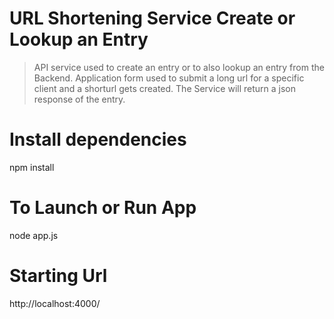 # URL Shortening Service Create or Lookup an Entry

> API service used to create an entry or to also lookup an entry from the Backend. Application form used to submit a long url for a specific client and a shorturl gets created. The Service will return a json response of the entry.

# Install dependencies
npm install

# To Launch or Run App
node app.js

# Starting Url
http://localhost:4000/